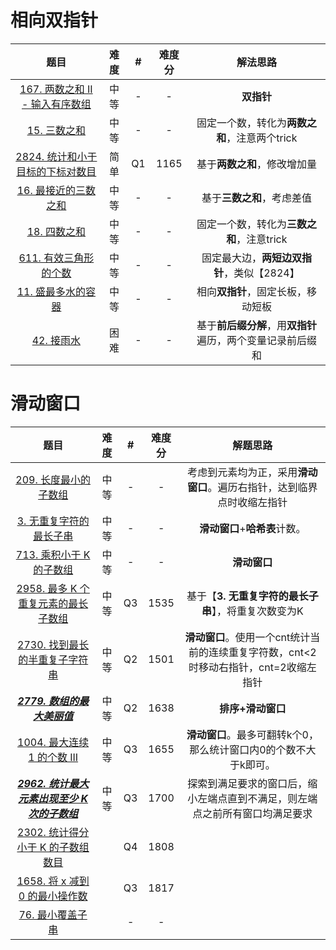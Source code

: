 # 相向双指针

|                             题目                             | 难度 |  #   | 难度分 |                          解法思路                          |
| :----------------------------------------------------------: | :--: | :--: | :----: | :--------------------------------------------------------: |
| [167. 两数之和 II - 输入有序数组](https://leetcode.cn/problems/two-sum-ii-input-array-is-sorted/) | 中等 |  -   |   -    |                         **双指针**                         |
|      [15. 三数之和](https://leetcode.cn/problems/3sum/)      | 中等 |  -   |   -    |       固定一个数，转化为**两数之和**，注意两个trick        |
| [2824. 统计和小于目标的下标对数目](https://leetcode.cn/problems/count-pairs-whose-sum-is-less-than-target/) | 简单 |  Q1  |  1165  |                基于**两数之和**，修改增加量                |
| [16. 最接近的三数之和](https://leetcode.cn/problems/3sum-closest/) | 中等 |  -   |   -    |                 基于**三数之和**，考虑差值                 |
|      [18. 四数之和](https://leetcode.cn/problems/4sum/)      | 中等 |  -   |   -    |         固定一个数，转化为**三数之和**，注意trick          |
| [611. 有效三角形的个数](https://leetcode.cn/problems/valid-triangle-number/) | 中等 |  -   |   -    |         固定最大边，**两短边双指针**，类似【2824】         |
| [11. 盛最多水的容器](https://leetcode.cn/problems/container-with-most-water/) | 中等 |  -   |   -    |             相向**双指针**，固定长板，移动短板             |
| [42. 接雨水](https://leetcode.cn/problems/trapping-rain-water/) | 困难 |  -   |   -    | 基于**前后缀分解**，用**双指针**遍历，两个变量记录前后缀和 |

# 滑动窗口

|                             题目                             | 难度 |  #   | 难度分 |                           解题思路                           |
| :----------------------------------------------------------: | :--: | :--: | :----: | :----------------------------------------------------------: |
| [209. 长度最小的子数组](https://leetcode.cn/problems/minimum-size-subarray-sum/) | 中等 |  -   |   -    | 考虑到元素均为正，采用**滑动窗口**。遍历右指针，达到临界点时收缩左指针 |
| [3. 无重复字符的最长子串](https://leetcode.cn/problems/longest-substring-without-repeating-characters/) | 中等 |  -   |   -    |                **滑动窗口**+**哈希表**计数。                 |
| [713. 乘积小于 K 的子数组](https://leetcode.cn/problems/subarray-product-less-than-k/) | 中等 |  -   |   -    |                         **滑动窗口**                         |
| [2958. 最多 K 个重复元素的最长子数组](https://leetcode.cn/problems/length-of-longest-subarray-with-at-most-k-frequency/) | 中等 |  Q3  |  1535  |     基于【**3. 无重复字符的最长子串**】，将重复次数变为K     |
| [2730. 找到最长的半重复子字符串](https://leetcode.cn/problems/find-the-longest-semi-repetitive-substring/) | 中等 |  Q2  |  1501  | **滑动窗口**。使用一个cnt统计当前的连续重复字符数，cnt<2时移动右指针，cnt=2收缩左指针 |
| [***2779. 数组的最大美丽值***](https://leetcode.cn/problems/maximum-beauty-of-an-array-after-applying-operation/) | 中等 |  Q2  |  1638  |                      **排序+滑动窗口**                       |
| [1004. 最大连续 1 的个数 III](https://leetcode.cn/problems/max-consecutive-ones-iii/) | 中等 |  Q3  |  1655  | **滑动窗口**。最多可翻转k个0，那么统计窗口内0的个数不大于k即可。 |
| [***2962. 统计最大元素出现至少 K 次的子数组***](https://leetcode.cn/problems/count-subarrays-where-max-element-appears-at-least-k-times/) | 中等 |  Q3  |  1700  | 探索到满足要求的窗口后，缩小左端点直到不满足，则左端点之前所有窗口均满足要求 |
| [2302. 统计得分小于 K 的子数组数目](https://leetcode.cn/problems/count-subarrays-with-score-less-than-k/) |      |  Q4  |  1808  |                                                              |
| [1658. 将 x 减到 0 的最小操作数](https://leetcode.cn/problems/minimum-operations-to-reduce-x-to-zero/) |      |  Q3  |  1817  |                                                              |
| [76. 最小覆盖子串](https://leetcode.cn/problems/minimum-window-substring/) |      |  -   |   -    |                                                              |
